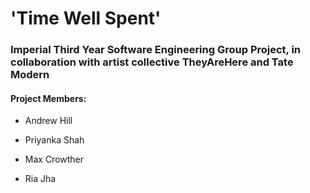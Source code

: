 # 'Time Well Spent'
### Imperial Third Year Software Engineering Group Project, in collaboration with artist collective TheyAreHere and Tate Modern


#### Project Members:

- Andrew Hill

- Priyanka Shah

- Max Crowther

- Ria Jha

